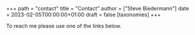 +++
path = "contact"
title = "Contact"
author = ["Steve Biedermann"]
date = 2023-02-05T00:00:00+01:00
draft = false
[taxonomies]
+++

To reach me please use one of the links below.